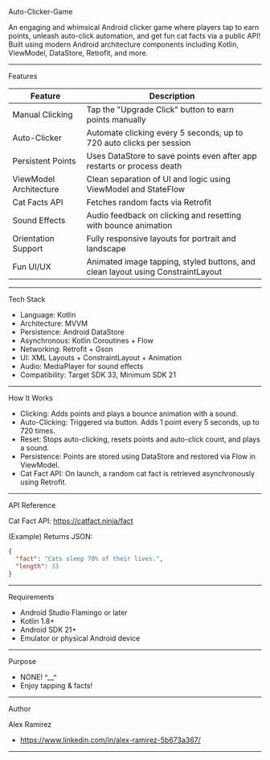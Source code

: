 Auto-Clicker-Game

An engaging and whimsical Android clicker game where players tap to earn points, unleash auto-click automation, and get fun cat facts via a public API! Built using modern Android architecture components including Kotlin, ViewModel, DataStore, Retrofit, and more.


-------

Features

| Feature                | Description                                                                     |
| ---------------------- | ------------------------------------------------------------------------------- |
| Manual Clicking        | Tap the "Upgrade Click" button to earn points manually                          |
| Auto-Clicker           | Automate clicking every 5 seconds, up to 720 auto clicks per session            |
| Persistent Points      | Uses DataStore to save points even after app restarts or process death          |
| ViewModel Architecture | Clean separation of UI and logic using ViewModel and StateFlow                  |
| Cat Facts API          | Fetches random facts via Retrofit                                               |
| Sound Effects          | Audio feedback on clicking and resetting with bounce animation                  |
| Orientation Support    | Fully responsive layouts for portrait and landscape                             |
| Fun UI/UX              | Animated image tapping, styled buttons, and clean layout using ConstraintLayout |

-------

Tech Stack

* Language: Kotlin
* Architecture: MVVM
* Persistence: Android DataStore
* Asynchronous: Kotlin Coroutines + Flow
* Networking: Retrofit + Gson
* UI: XML Layouts + ConstraintLayout + Animation
* Audio: MediaPlayer for sound effects
* Compatibility: Target SDK 33, Minimum SDK 21

-------

How It Works

* Clicking: Adds points and plays a bounce animation with a sound.
* Auto-Clicking: Triggered via button. Adds 1 point every 5 seconds, up to 720 times.
* Reset: Stops auto-clicking, resets points and auto-click count, and plays a sound.
* Persistence: Points are stored using DataStore and restored via Flow in ViewModel.
* Cat Fact API: On launch, a random cat fact is retrieved asynchronously using Retrofit.

-------

API Reference

Cat Fact API: https://catfact.ninja/fact

(Example) Returns JSON:
```json
{
  "fact": "Cats sleep 70% of their lives.",
  "length": 33
}
```
-------

Requirements

* Android Studio Flamingo or later
* Kotlin 1.8+
* Android SDK 21+
* Emulator or physical Android device

-------

Purpose

* NONE! ^__^
* Enjoy tapping & facts!

-------

Author

Alex Ramirez
* https://www.linkedin.com/in/alex-ramirez-5b673a367/

-------